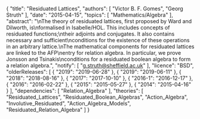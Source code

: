 {
    "title": "Residuated Lattices",
    "authors": [
        "Victor B. F. Gomes",
        "Georg Struth"
    ],
    "date": "2015-04-15",
    "topics": [
        "Mathematics/Algebra"
    ],
    "abstract": "\nThe theory of residuated lattices, first proposed by Ward and Dilworth, is\nformalised in Isabelle/HOL. This includes concepts of residuated functions;\ntheir adjoints and conjugates. It also contains necessary and sufficient\nconditions for the existence of these operations in an arbitrary lattice.\nThe mathematical components for residuated lattices are linked to the AFP\nentry for relation algebra. In particular, we prove Jonsson and Tsinakis\nconditions for a residuated boolean algebra to form a relation algebra.",
    "notify": [
        "g.struth@sheffield.ac.uk"
    ],
    "licence": "BSD",
    "olderReleases": [
        {
            "2019": "2019-06-28"
        },
        {
            "2019": "2019-06-11"
        },
        {
            "2018": "2018-08-16"
        },
        {
            "2017": "2017-10-10"
        },
        {
            "2016-1": "2016-12-17"
        },
        {
            "2016": "2016-02-22"
        },
        {
            "2015": "2015-05-27"
        },
        {
            "2014": "2015-04-16"
        }
    ],
    "dependencies": [
        "Relation_Algebra"
    ],
    "theories": [
        "Residuated_Lattices",
        "Residuated_Boolean_Algebras",
        "Action_Algebra",
        "Involutive_Residuated",
        "Action_Algebra_Models",
        "Residuated_Relation_Algebra"
    ]
}